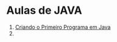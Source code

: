 # Aulas de JAVA

1. [ Criando o Primeiro Programa em Java](https://github.com/pamellasiq/java-facul/tree/main/prog1)
2. 

